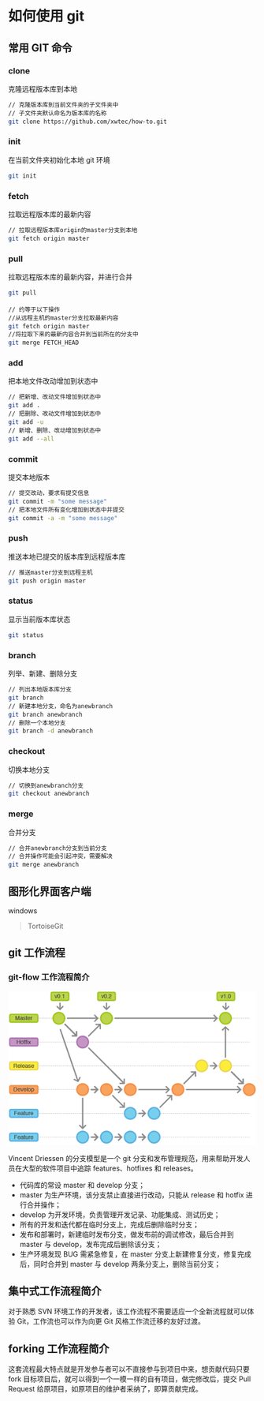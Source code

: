 # 如何使用 git

## 常用 GIT 命令

### clone

克隆远程版本库到本地

```sh
// 克隆版本库到当前文件夹的子文件夹中
// 子文件夹默认命名为版本库的名称
git clone https://github.com/xwtec/how-to.git
```

### init

在当前文件夹初始化本地 git 环境

```sh
git init
```

### fetch

拉取远程版本库的最新内容

```sh
// 拉取远程版本库origin的master分支到本地
git fetch origin master
```

### pull

拉取远程版本库的最新内容，并进行合并

```sh
git pull

// 约等于以下操作
//从远程主机的master分支拉取最新内容
git fetch origin master
//将拉取下来的最新内容合并到当前所在的分支中
git merge FETCH_HEAD
```

### add

把本地文件改动增加到状态中

```sh
// 把新增、改动文件增加到状态中
git add .
// 把删除、改动文件增加到状态中
git add -u
// 新增、删除、改动增加到状态中
git add --all
```

### commit

提交本地版本

```sh
// 提交改动，要求有提交信息
git commit -m "some message"
// 把本地文件所有变化增加到状态中并提交
git commit -a -m "some message"
```

### push

推送本地已提交的版本库到远程版本库

```sh
// 推送master分支到远程主机
git push origin master
```

### status

显示当前版本库状态

```sh
git status
```

### branch

列举、新建、删除分支

```sh
// 列出本地版本库分支
git branch
// 新建本地分支，命名为anewbranch
git branch anewbranch
// 删除一个本地分支
git branch -d anewbranch
```

### checkout

切换本地分支

```sh
// 切换到anewbranch分支
git checkout anewbranch
```

### merge

合并分支

```sh
// 合并anewbranch分支到当前分支
// 合并操作可能会引起冲突，需要解决
git merge anewbranch
```

## 图形化界面客户端

windows

> TortoiseGit

## git 工作流程

### git-flow 工作流程简介

![git-workflow](https://raw.githubusercontent.com/xwtec/how-to/master/database/img/git-workflow.png 'git-workflow')

Vincent Driessen 的分支模型是一个 git 分支和发布管理规范，用来帮助开发人员在大型的软件项目中追踪 features、hotfixes 和 releases。

- 代码库的常设 master 和 develop 分支；
- master 为生产环境，该分支禁止直接进行改动，只能从 release 和 hotfix 进行合并操作；
- develop 为开发环境，负责管理开发记录、功能集成、测试历史；
- 所有的开发和迭代都在临时分支上，完成后删除临时分支；
- 发布和部署时，新建临时发布分支，做发布前的调试修改，最后合并到 master 与 develop，发布完成后删除该分支；
- 生产环境发现 BUG 需紧急修复，在 master 分支上新建修复分支，修复完成后，同时合并到 master 与 develop 两条分支上，删除当前分支；

## 集中式工作流程简介

对于熟悉 SVN 环境工作的开发者，该工作流程不需要适应一个全新流程就可以体验 Git，工作流也可以作为向更 Git 风格工作流迁移的友好过渡。

## forking 工作流程简介

这套流程最大特点就是开发参与者可以不直接参与到项目中来，想贡献代码只要 fork 目标项目后，就可以得到一个一模一样的自有项目，做完修改后，提交 Pull Request 给原项目，如原项目的维护者采纳了，即算贡献完成。
